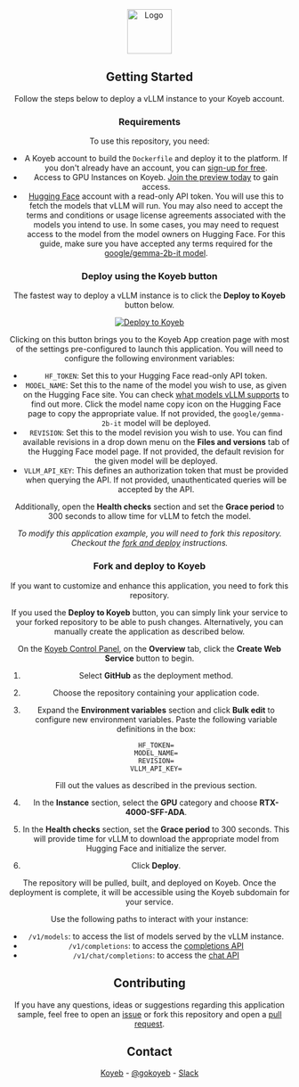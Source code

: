 <div align="center">
  <a href="https://koyeb.com">
    <img src="https://www.koyeb.com/static/images/icons/koyeb.svg" alt="Logo" width="80" height="80">
  </a>




## Getting Started

Follow the steps below to deploy a vLLM instance to your Koyeb account.

### Requirements

To use this repository, you need:

* A Koyeb account to build the `Dockerfile` and deploy it to the platform.  If you don't already have an account, you can [sign-up for free](https://app.koyeb.com/auth/signup).
* Access to GPU Instances on Koyeb. [Join the preview today](https://www.koyeb.com/ai) to gain access.
* [Hugging Face](https://huggingface.co/) account with a read-only API token.  You will use this to fetch the models that vLLM will run.  You may also need to accept the terms and conditions or usage license agreements associated with the models you intend to use. In some cases, you may need to request access to the model from the model owners on Hugging Face.  For this guide, make sure you have accepted any terms required for the [google/gemma-2b-it model](https://huggingface.co/google/gemma-2b-it).

### Deploy using the Koyeb button

The fastest way to deploy a vLLM instance is to click the **Deploy to Koyeb** button below.

[![Deploy to Koyeb](https://www.koyeb.com/static/images/deploy/button.svg)](https://app.koyeb.com/deploy?name=koyeb-vllm&type=git&repository=koyeb%2Fexample-vllm&branch=main&builder=dockerfile&instance_type=gpu-nvidia-rtx-4000-sff-ada&env%5BHF_TOKEN%5D=CHANGE_ME&ports=8000%3Bhttp%3B%2F)

Clicking on this button brings you to the Koyeb App creation page with most of the settings pre-configured to launch this application.  You will need to configure the following environment variables:

- `HF_TOKEN`: Set this to your Hugging Face read-only API token.
- `MODEL_NAME`: Set this to the name of the model you wish to use, as given on the Hugging Face site.  You can check [what models vLLM supports](https://docs.vllm.ai/en/latest/models/supported_models.html) to find out more.  Click the model name copy icon on the Hugging Face page to copy the appropriate value.  If not provided, the `google/gemma-2b-it` model will be deployed.
- `REVISION`: Set this to the model revision you wish to use.  You can find available revisions in a drop down menu on the **Files and versions** tab of the Hugging Face model page.  If not provided, the default revision for the given model will be deployed.
- `VLLM_API_KEY`: This defines an authorization token that must be provided when querying the API.  If not provided, unauthenticated queries will be accepted by the API.

Additionally, open the **Health checks** section and set the **Grace period** to 300 seconds to allow time for vLLM to fetch the model.

_To modify this application example, you will need to fork this repository. Checkout the [fork and deploy](#fork-and-deploy-to-koyeb) instructions._

### Fork and deploy to Koyeb

If you want to customize and enhance this application, you need to fork this repository.

If you used the **Deploy to Koyeb** button, you can simply link your service to your forked repository to be able to push changes.  Alternatively, you can manually create the application as described below.

On the [Koyeb Control Panel](https://app.koyeb.com/), on the **Overview** tab, click the **Create Web Service** button to begin.

1. Select **GitHub** as the deployment method.
2. Choose the repository containing your application code.
3. Expand the **Environment variables** section and click **Bulk edit** to configure new environment variables.  Paste the following variable definitions in the box:
   ```
   HF_TOKEN=
   MODEL_NAME=
   REVISION=
   VLLM_API_KEY=
   ```

    Fill out the values as described in the previous section.

4. In the **Instance** section, select the **GPU** category and choose **RTX-4000-SFF-ADA**.
5. In the **Health checks** section, set the **Grace period** to 300 seconds. This will provide time for vLLM to download the appropriate model from Hugging Face and initialize the server.
6. Click **Deploy**.

The repository will be pulled, built, and deployed on Koyeb. Once the deployment is complete, it will be accessible using the Koyeb subdomain for your service.

Use the following paths to interact with your instance:

* `/v1/models`: to access the list of models served by the vLLM instance.
* `/v1/completions`: to access the [completions API](https://docs.vllm.ai/en/latest/getting_started/quickstart.html#using-openai-completions-api-with-vllm)
* `/v1/chat/completions`: to access the [chat API](https://docs.vllm.ai/en/latest/getting_started/quickstart.html#using-openai-chat-api-with-vllm)

## Contributing

If you have any questions, ideas or suggestions regarding this application sample, feel free to open an [issue](//github.com/koyeb/example-vllm/issues) or fork this repository and open a [pull request](//github.com/koyeb/example-vllm/pulls).

## Contact

[Koyeb](https://www.koyeb.com) - [@gokoyeb](https://twitter.com/gokoyeb) - [Slack](http://slack.koyeb.com/)
